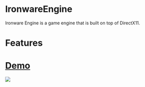 # IronwareEngine
Ironware Engine is a game engine that is built on top of DirectX11.

# Features

# [Demo](https://youtu.be/ETHkSxZ0kcg)
<a href="https://youtu.be/ETHkSxZ0kcg" target="_blank"><img src="https://user-images.githubusercontent.com/46201281/119404880-44653600-bd02-11eb-8c43-bcaba64bc5fe.png" /></a>
